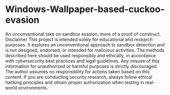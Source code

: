 # Windows-Wallpaper-based-cuckoo-evasion
An unconventional take on sandbox evasion, more of a proof of construct. 
Disclaimer
This project is intended solely for educational and research purposes. It explores an unconventional approach to sandbox detection and is not designed, endorsed, or intended for malicious activities. The methods described here should be used responsibly and ethically, in accordance with cybersecurity best practices and legal guidelines.
Any misuse of this information for unauthorized or harmful purposes is strictly discouraged. The author assumes no responsibility for actions taken based on this content. If you are conducting security research, always follow ethical hacking principles and obtain proper authorization when testing in real-world environments.
